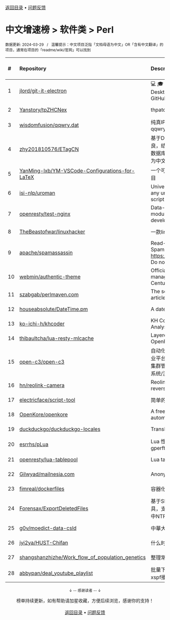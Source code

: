 <a href="https://gitee.com/GrowingGit/GitHub-Chinese-Top-Charts#github中文排行榜">返回目录</a> • <a href="/content/docs/feedback.md">问题反馈</a>

# 中文增速榜 > 软件类 > Perl
<sub>数据更新: 2024-03-29&nbsp;&nbsp;&nbsp;/&nbsp;&nbsp;&nbsp;温馨提示：中文项目泛指「文档母语为中文」OR「含有中文翻译」的项目，通常在项目的「readme/wiki/官网」可以找到</sub>

|#|Repository|Description|Stars|Average daily growth|Updated|
|:-|:-|:-|:-|:-|:-|
|1|[jlord/git-it-electron](https://github.com/jlord/git-it-electron)|:computer: :mortar_board: Git-it is a (Mac, Win, Linux) Desktop App for Learning Git and GitHub|4567|1|2024-02-11|
|2|[Yanstory/tpZHCNex](https://github.com/Yanstory/tpZHCNex)|thpatch zh-hans extra patches (Beta)|18|0|2024-01-16|
|3|[wisdomfusion/qqwry.dat](https://github.com/wisdomfusion/qqwry.dat)|纯真IP地址数据库镜像，mirror of qqwry.dat|380|0|2023-12-03|
|4|[zhy201810576/ETagCN](https://github.com/zhy201810576/ETagCN)|基于Difegue编写的E-Hentai插件进行改良，结合EhTagTranslation项目提供的数据库转换来自E-Hentai上的英文标签为中文标签。|40|0|2024-03-03|
|5|[YanMing-lxb/YM-VSCode-Configurations-for-LaTeX](https://github.com/YanMing-lxb/YM-VSCode-Configurations-for-LaTeX)|一个可以让你轻松本地部署好LaTeX的项目|3|0|2024-03-09|
|6|[isi-nlp/uroman](https://github.com/isi-nlp/uroman)|Universal Romanizer that can convert any unicode script to roman (latin) script|111|0|2024-03-19|
|7|[openresty/test-nginx](https://github.com/openresty/test-nginx)|Data-driven test scaffold for Nginx C module and OpenResty Lua library development|430|0|2024-03-20|
|8|[TheBeastofwar/linuxhacker](https://github.com/TheBeastofwar/linuxhacker)|一款linux 内网渗透辅助工具|40|0|2024-01-31|
|9|[apache/spamassassin](https://github.com/apache/spamassassin)|Read-only mirror of Apache SpamAssassin. Submit patches to https://bz.apache.org/SpamAssassin/. Do not send pull requests|275|0|2024-03-28|
|10|[webmin/authentic-theme](https://github.com/webmin/authentic-theme)|Official theme for the best server management panel of the 21st Century|940|0|2024-03-28|
|11|[szabgab/perlmaven.com](https://github.com/szabgab/perlmaven.com)|The source files of the Perl Maven articles|66|0|2024-03-26|
|12|[houseabsolute/DateTime.pm](https://github.com/houseabsolute/DateTime.pm)|A date and time object for Perl|46|0|2023-11-06|
|13|[ko-ichi-h/khcoder](https://github.com/ko-ichi-h/khcoder)|KH Coder: for Quantitative Content Analysis or Text Mining|301|0|2024-03-22|
|14|[thibaultcha/lua-resty-mlcache](https://github.com/thibaultcha/lua-resty-mlcache)|Layered caching library for OpenResty|388|0|2024-02-09|
|15|[open-c3/open-c3](https://github.com/open-c3/open-c3)|自动化运维平台/CICD系统/发布系统/作业平台/监控系统/云监控/故障自愈/K8S集群管理/CMDB/公有云资源管理/工单系统/流程系统/成本优化|224|0|2024-03-28|
|16|[hn/reolink-camera](https://github.com/hn/reolink-camera)|Reolink RLC-410-5MP IP camera reverse engineered technical details|135|0|2024-02-11|
|17|[electricface/script-tool](https://github.com/electricface/script-tool)|简单的脚本工具|4|0|2023-11-14|
|18|[OpenKore/openkore](https://github.com/OpenKore/openkore)|A free/open source client and automation tool for Ragnarok Online|1245|0|2024-02-12|
|19|[duckduckgo/duckduckgo-locales](https://github.com/duckduckgo/duckduckgo-locales)|Translation files for duckduckgo.com|93|0|2024-03-18|
|20|[esrrhs/pLua](https://github.com/esrrhs/pLua)|Lua 性能分析工具 Lua profiler tool like gperftools|82|0|2024-03-12|
|21|[openresty/lua-tablepool](https://github.com/openresty/lua-tablepool)|Lua table recycling pools for LuaJIT|111|0|2023-11-23|
|22|[Gilwyad/mailnesia.com](https://github.com/Gilwyad/mailnesia.com)|Anonymous Email in Seconds|99|0|2024-03-21|
|23|[fimreal/dockerfiles](https://github.com/fimreal/dockerfiles)|容器化小工具|3|0|2024-01-22|
|24|[Forensax/ExportDeletedFiles](https://github.com/Forensax/ExportDeletedFiles)|基于SleuthKit套件的删除文件恢复工具，支持恢复DD、E01、AFF镜像文件中NTFS系统的已删除文件|2|0|2024-03-05|
|25|[g0v/moedict-data-csld](https://github.com/g0v/moedict-data-csld)|中華大辭典|102|0|2023-11-08|
|26|[jyi2ya/HUST-Chifan](https://github.com/jyi2ya/HUST-Chifan)|什么时候开饭？|6|0|2023-12-05|
|27|[shangshanzhizhe/Work_flow_of_population_genetics](https://github.com/shangshanzhizhe/Work_flow_of_population_genetics)|整理常用的群体遗传学分析流程和脚本|71|0|2024-03-14|
|28|[abbypan/deal_youtube_playlist](https://github.com/abbypan/deal_youtube_playlist)|批量下载youtube播放列表内容，并生成xspf播放列表|6|0|2023-12-16|

<div align="center">
    <p><sub>↓ -- 感谢读者 -- ↓</sub></p>
    榜单持续更新，如有帮助请加星收藏，方便后续浏览，感谢你的支持！
</div>

<br/>

<div align="center"><a href="https://gitee.com/GrowingGit/GitHub-Chinese-Top-Charts#github中文排行榜">返回目录</a> • <a href="/content/docs/feedback.md">问题反馈</a></div>
